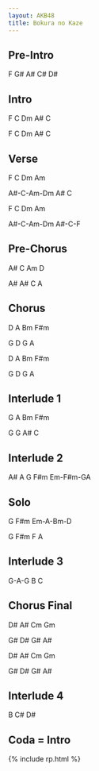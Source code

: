 ```yaml
---
layout: AKB48
title: Bokura no Kaze
---
```

## Pre-Intro 
F G# A# C# D# 

## Intro 
F C Dm A# C 

F C Dm A# C 

## Verse 
F C Dm Am 

A#-C-Am-Dm A# C 

F C Dm Am 

A#-C-Am-Dm A#-C-F 

## Pre-Chorus 
A# C Am D 

A# A# C A 

## Chorus 
D A Bm F#m 

G D G A 

D A Bm F#m 

G D G A 

## Interlude 1 
G A Bm F#m 

G G A# C 

## Interlude 2 
A# A G F#m Em-F#m-GA 

## Solo 
G F#m Em-A-Bm-D 

G F#m F A 

## Interlude 3 
G-A-G B C 

## Chorus Final 
D# A# Cm Gm 

G# D# G# A# 

D# A# Cm Gm 

G# D# G# A# 

## Interlude 4 
B C# D# 

## Coda = Intro 

{% include rp.html %}
